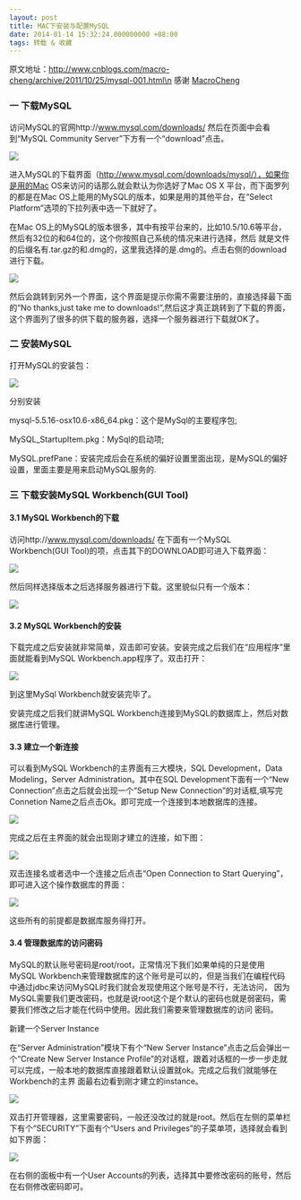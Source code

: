 ```yaml
---
layout: post
title: MAC下安装与配置MySQL
date: 2014-01-14 15:32:24.000000000 +08:00
tags: 转载 & 收藏
---
```


原文地址：http://www.cnblogs.com/macro-cheng/archive/2011/10/25/mysql-001.html\n
感谢 [MacroCheng](http://www.cnblogs.com/macro-cheng/)


### 一 下载MySQL

访问MySQL的官网http://www.mysql.com/downloads/ 然后在页面中会看到“MySQL Community Server”下方有一个“download”点击。

![](/assets/images/2014/20140114/1.png)

进入MySQL的下载界面（http://www.mysql.com/downloads/mysql/），如果你是用的Mac OS来访问的话那么就会默认为你选好了Mac OS X 平台，而下面罗列的都是在Mac OS上能用的MySQL的版本，如果是用的其他平台，在“Select Platform”选项的下拉列表中选一下就好了。

在Mac OS上的MySQL的版本很多，其中有按平台来的，比如10.5/10.6等平台，然后有32位的和64位的，这个你按照自己系统的情况来进行选择，然后 就是文件的后缀名有.tar.gz的和.dmg的，这里我选择的是.dmg的。点击右侧的download进行下载。

![](/assets/images/2014/20140114/2.png)

然后会跳转到另外一个界面，这个界面是提示你需不需要注册的，直接选择最下面的“No thanks,just take me to downloads!”,然后这才真正跳转到了下载的界面，这个界面列了很多的供下载的服务器，选择一个服务器进行下载就OK了。



### 二 安装MySQL

打开MySQL的安装包：

![](/assets/images/2014/20140114/3.png)

分别安装

mysql-5.5.16-osx10.6-x86_64.pkg：这个是MySql的主要程序包;

MySQL_StartupItem.pkg：MySql的启动项;

MySQL.prefPane：安装完成后会在系统的偏好设置里面出现，是MySQL的偏好设置，里面主要是用来启动MySQL服务的.



### 三 下载安装MySQL Workbench(GUI Tool)

#### 3.1 MySQL Workbench的下载

访问http://www.mysql.com/downloads/ 在下面有一个MySQL Workbench(GUI Tool)的项，点击其下的DOWNLOAD即可进入下载界面：

![](/assets/images/2014/20140114/4.png)

然后同样选择版本之后选择服务器进行下载。这里貌似只有一个版本：

![](/assets/images/2014/20140114/5.png)

#### 3.2 MySQL Workbench的安装

下载完成之后安装就非常简单，双击即可安装。安装完成之后我们在“应用程序”里面就能看到MySQL Workbench.app程序了。双击打开：

![](/assets/images/2014/20140114/6.png)

到这里MySql Workbench就安装完毕了。

安装完成之后我们就讲MySQL Workbench连接到MySQL的数据库上，然后对数据库进行管理。

#### 3.3 建立一个新连接

可以看到MySQL Workbench的主界面有三大模块，SQL Development，Data Modeling，Server Administration。其中在SQL Development下面有一个“New Connection”点击之后就会出现一个“Setup New Connection”的对话框,填写完Connetion Name之后点击Ok。即可完成一个连接到本地数据库的连接。

![](/assets/images/2014/20140114/7.png)

完成之后在主界面的就会出现刚才建立的连接，如下图：

![](/assets/images/2014/20140114/8.png)

双击连接名或者选中一个连接之后点击“Open Connection to Start Querying”，即可进入这个操作数据库的界面：

![](/assets/images/2014/20140114/9.png)

这些所有的前提都是数据库服务得打开。

#### 3.4 管理数据库的访问密码

MySQL的默认账号密码是root/root，正常情况下我们如果单纯的只是使用MySQL Workbench来管理数据库的这个账号是可以的，但是当我们在编程代码中通过jdbc来访问MySQL时我们就会发现使用这个账号是不行，无法访问， 因为MySQL需要我们更改密码，也就是说root这个是个默认的密码也就是弱密码，需要我们修改之后才能在代码中使用。因此我们需要来管理数据库的访问 密码。

新建一个Server Instance

在“Server Administration”模块下有个“New Server Instance”点击之后会弹出一个“Create New Server Instance Profile”的对话框，跟着对话框的一步一步走就可以完成，一般本地的数据库直接跟着默认设置就ok。完成之后我们就能够在Workbench的主界 面最右边看到刚才建立的instance。

![](/assets/images/2014/20140114/10.png)

双击打开管理器，这里需要密码，一般还没改过的就是root。然后在左侧的菜单栏下有个“SECURITY”下面有个“Users and Privileges”的子菜单项，选择就会看到如下界面：

![](/assets/images/2014/20140114/11.png)

在右侧的面板中有一个User Accounts的列表，选择其中要修改密码的账号，然后在右侧修改密码即可。